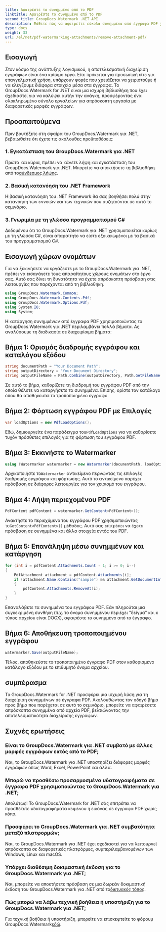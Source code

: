 ```yaml
---
title: Αφαιρέστε το συνημμένο από το PDF
linktitle: Αφαιρέστε το συνημμένο από το PDF
second_title: GroupDocs.Watermark .NET API
description: Μάθετε πώς να αφαιρείτε εύκολα συνημμένα από έγγραφα PDF χρησιμοποιώντας το GroupDocs.Watermark για .NET. Βελτιώστε την αποτελεσματικότητα διαχείρισης εγγράφων σας.
type: docs
weight: 33
url: /el/net/pdf-watermarking-attachments/remove-attachment-pdf/
---
```

## Εισαγωγή
Στον κόσμο της ανάπτυξης λογισμικού, η αποτελεσματική διαχείριση εγγράφων είναι ένα κρίσιμο έργο. Είτε πρόκειται για προσωπική είτε για επαγγελματική χρήση, υπάρχουν φορές που χρειάζεται να χειριστούμε ή να ελέγξουμε διάφορα στοιχεία μέσα στα έγγραφα. Το GroupDocs.Watermark for .NET είναι μια ισχυρή βιβλιοθήκη που έχει σχεδιαστεί για να καλύψει αυτήν την ανάγκη, προσφέροντας ένα ολοκληρωμένο σύνολο εργαλείων για απρόσκοπτη εργασία με διαφορετικές μορφές εγγράφων.
## Προαπαιτούμενα
Πριν βουτήξετε στη σφαίρα του GroupDocs.Watermark για .NET, βεβαιωθείτε ότι έχετε τις ακόλουθες προϋποθέσεις:
### 1. Εγκατάσταση του GroupDocs.Watermark για .NET
 Πρώτα και κύρια, πρέπει να κάνετε λήψη και εγκατάσταση του GroupDocs.Watermark για .NET. Μπορείτε να αποκτήσετε τη βιβλιοθήκη από το[σύνδεσμος λήψης](https://releases.groupdocs.com/Watermark/net/).
### 2. Βασική κατανόηση του .NET Framework
Η βασική κατανόηση του .NET Framework θα σας βοηθήσει πολύ στην κατανόηση των εννοιών και των τεχνικών που συζητούνται σε αυτό το σεμινάριο.
### 3. Γνωριμία με τη γλώσσα προγραμματισμού C#
Δεδομένου ότι το GroupDocs.Watermark για .NET χρησιμοποιείται κυρίως με τη γλώσσα C#, είναι απαραίτητο να είστε εξοικειωμένοι με τα βασικά του προγραμματισμού C#.

## Εισαγωγή χώρων ονομάτων
Για να ξεκινήσετε να εργάζεστε με το GroupDocs.Watermark για .NET, πρέπει να εισαγάγετε τους απαραίτητους χώρους ονομάτων στο έργο σας. Αυτό σας δίνει τη δυνατότητα να έχετε απρόσκοπτη πρόσβαση στις λειτουργίες που παρέχονται από τη βιβλιοθήκη.

```csharp
using GroupDocs.Watermark.Common;
using GroupDocs.Watermark.Contents.Pdf;
using GroupDocs.Watermark.Options.Pdf;
using System.IO;
using System;
```
Η κατάργηση συνημμένων από έγγραφα PDF χρησιμοποιώντας το GroupDocs.Watermark για .NET περιλαμβάνει πολλά βήματα. Ας αναλύσουμε τη διαδικασία σε διαχειρίσιμα βήματα:
## Βήμα 1: Ορισμός διαδρομής εγγράφου και καταλόγου εξόδου
```csharp
string documentPath = "Your Document Path";
string outputDirectory = "Your Document Directory";
string outputFileName = Path.Combine(outputDirectory, Path.GetFileName(documentPath));
```
Σε αυτό το βήμα, καθορίζετε τη διαδρομή του εγγράφου PDF από την οποία θέλετε να καταργήσετε τα συνημμένα. Επίσης, ορίστε τον κατάλογο όπου θα αποθηκευτεί το τροποποιημένο έγγραφο.
## Βήμα 2: Φόρτωση εγγράφου PDF με Επιλογές
```csharp
var loadOptions = new PdfLoadOptions();
```
 Εδώ, δημιουργείτε ένα παράδειγμα του`PdfLoadOptions` για να καθορίσετε τυχόν πρόσθετες επιλογές για τη φόρτωση του εγγράφου PDF.
## Βήμα 3: Εκκινήστε το Watermarker
```csharp
using (Watermarker watermarker = new Watermarker(documentPath, loadOptions))
```
 Αρχικοποιήστε το`Watermarker` αντικείμενο περνώντας τις επιλογές διαδρομής εγγράφου και φόρτωσης. Αυτό το αντικείμενο παρέχει πρόσβαση σε διάφορες λειτουργίες για τον χειρισμό του εγγράφου.
## Βήμα 4: Λήψη περιεχομένου PDF
```csharp
PdfContent pdfContent = watermarker.GetContent<PdfContent>();
```
 Ανακτήστε το περιεχόμενο του εγγράφου PDF χρησιμοποιώντας το`GetContent<PdfContent>()` μέθοδος. Αυτό σας επιτρέπει να έχετε πρόσβαση σε συνημμένα και άλλα στοιχεία εντός του PDF.
## Βήμα 5: Επανάληψη μέσω συνημμένων και κατάργηση
```csharp
for (int i = pdfContent.Attachments.Count - 1; i >= 0; i--)
{
    PdfAttachment attachment = pdfContent.Attachments[i];
    if (attachment.Name.Contains("sample") && attachment.GetDocumentInfo().FileType == FileType.DOCX)
    {
        pdfContent.Attachments.RemoveAt(i);
    }
}
```
Επαναλάβετε τα συνημμένα του εγγράφου PDF. Εάν πληρούται μια συγκεκριμένη συνθήκη (π.χ. το όνομα συνημμένου περιέχει "δείγμα" και ο τύπος αρχείου είναι DOCX), αφαιρέστε το συνημμένο από το έγγραφο.
## Βήμα 6: Αποθήκευση τροποποιημένου εγγράφου
```csharp
watermarker.Save(outputFileName);
```
Τέλος, αποθηκεύστε το τροποποιημένο έγγραφο PDF στον καθορισμένο κατάλογο εξόδου με το επιθυμητό όνομα αρχείου.

## συμπέρασμα
Το GroupDocs.Watermark for .NET προσφέρει μια ισχυρή λύση για τη διαχείριση συνημμένων σε έγγραφα PDF. Ακολουθώντας τον οδηγό βήμα προς βήμα που παρέχεται σε αυτό το σεμινάριο, μπορείτε να αφαιρέσετε απρόσκοπτα συνημμένα από αρχεία PDF, βελτιώνοντας την αποτελεσματικότητα διαχείρισης εγγράφων.
## Συχνές ερωτήσεις
### Είναι το GroupDocs.Watermark για .NET συμβατό με άλλες μορφές εγγράφων εκτός από το PDF;
Ναι, το GroupDocs.Watermark για .NET υποστηρίζει διάφορες μορφές εγγράφων όπως Word, Excel, PowerPoint και άλλα.
### Μπορώ να προσθέσω προσαρμοσμένα υδατογραφήματα σε έγγραφα PDF χρησιμοποιώντας το GroupDocs.Watermark για .NET;
Απολύτως! Το GroupDocs.Watermark for .NET σάς επιτρέπει να προσθέτετε υδατογραφήματα κειμένου ή εικόνας σε έγγραφα PDF χωρίς κόπο.
### Προσφέρει το GroupDocs.Watermark για .NET συμβατότητα μεταξύ πλατφορμών;
Ναι, το GroupDocs.Watermark για .NET έχει σχεδιαστεί για να λειτουργεί απρόσκοπτα σε διαφορετικές πλατφόρμες, συμπεριλαμβανομένων των Windows, Linux και macOS.
### Υπάρχει διαθέσιμη δοκιμαστική έκδοση για το GroupDocs.Watermark για .NET;
 Ναι, μπορείτε να αποκτήσετε πρόσβαση σε μια δωρεάν δοκιμαστική έκδοση του GroupDocs.Watermark για .NET από το[δικτυακός τόπος](https://releases.groupdocs.com/).
### Πώς μπορώ να λάβω τεχνική βοήθεια ή υποστήριξη για το GroupDocs.Watermark για .NET;
 Για τεχνική βοήθεια ή υποστήριξη, μπορείτε να επισκεφτείτε το φόρουμ GroupDocs.Watermark[εδώ](https://forum.groupdocs.com/c/watermark/19).